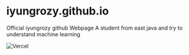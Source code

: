 # iyungrozy.github.io
Official iyungrozy github Webpage
A student from east java and try to understand machine learning

![Vercel](http://therealsujitk-vercel-badge.vercel.app/?app=iyungrozy-iyungrozy&style=for-the-badge)

